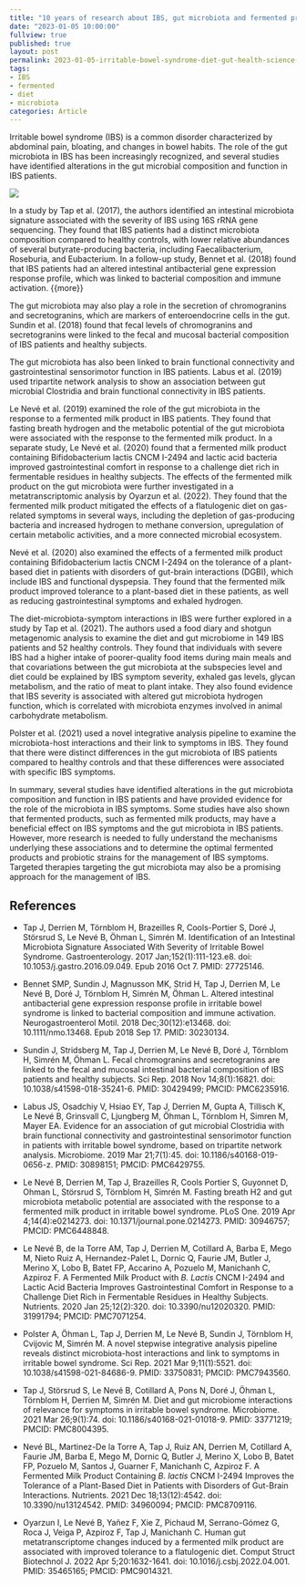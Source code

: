 ```yaml
---
title: "10 years of research about IBS, gut microbiota and fermented product at Danone Research - what do we found?"
date: "2023-01-05 10:00:00" 
fullview: true
published: true
layout: post
permalink: 2023-01-05-irritable-bowel-syndrome-diet-gut-health-science-danone-research.html
tags: 
- IBS
- fermented
- diet
- microbiota
categories: Article
---
```




Irritable bowel syndrome (IBS) is a common disorder characterized by abdominal pain, bloating, and changes in bowel habits. The role of the gut microbiota in IBS has been increasingly recognized, and several studies have identified alterations in the gut microbial composition and function in IBS patients.

![](https://pbs.twimg.com/media/E60R6XNWYAUR0Ou?format=jpg&name=4096x4096)

In a study by Tap et al. (2017), the authors identified an intestinal microbiota signature associated with the severity of IBS using 16S rRNA gene sequencing. They found that IBS patients had a distinct microbiota composition compared to healthy controls, with lower relative abundances of several butyrate-producing bacteria, including Faecalibacterium, Roseburia, and Eubacterium. In a follow-up study, Bennet et al. (2018) found that IBS patients had an altered intestinal antibacterial gene expression response profile, which was linked to bacterial composition and immune activation. {{more}} <!--more--> 



The gut microbiota may also play a role in the secretion of chromogranins and secretogranins, which are markers of enteroendocrine cells in the gut. Sundin et al. (2018) found that fecal levels of chromogranins and secretogranins were linked to the fecal and mucosal bacterial composition of IBS patients and healthy subjects.

The gut microbiota has also been linked to brain functional connectivity and gastrointestinal sensorimotor function in IBS patients. Labus et al. (2019) used tripartite network analysis to show an association between gut microbial Clostridia and brain functional connectivity in IBS patients.

Le Nevé et al. (2019) examined the role of the gut microbiota in the response to a fermented milk product in IBS patients. They found that fasting breath hydrogen and the metabolic potential of the gut microbiota were associated with the response to the fermented milk product. In a separate study, Le Nevé et al. (2020) found that a fermented milk product containing Bifidobacterium lactis CNCM I-2494 and lactic acid bacteria improved gastrointestinal comfort in response to a challenge diet rich in fermentable residues in healthy subjects. The effects of the fermented milk product on the gut microbiota were further investigated in a metatranscriptomic analysis by Oyarzun et al. (2022). They found that the fermented milk product mitigated the effects of a flatulogenic diet on gas-related symptoms in several ways, including the depletion of gas-producing bacteria and increased hydrogen to methane conversion, upregulation of certain metabolic activities, and a more connected microbial ecosystem.

Nevé et al. (2020) also examined the effects of a fermented milk product containing Bifidobacterium lactis CNCM I-2494 on the tolerance of a plant-based diet in patients with disorders of gut-brain interactions (DGBI), which include IBS and functional dyspepsia. They found that the fermented milk product improved tolerance to a plant-based diet in these patients, as well as reducing gastrointestinal symptoms and exhaled hydrogen.

The diet-microbiota-symptom interactions in IBS were further explored in a study by Tap et al. (2021). The authors used a food diary and shotgun metagenomic analysis to examine the diet and gut microbiome in 149 IBS patients and 52 healthy controls. They found that individuals with severe IBS had a higher intake of poorer-quality food items during main meals and that covariations between the gut microbiota at the subspecies level and diet could be explained by IBS symptom severity, exhaled gas levels, glycan metabolism, and the ratio of meat to plant intake. They also found evidence that IBS severity is associated with altered gut microbiota hydrogen function, which is correlated with microbiota enzymes involved in animal carbohydrate metabolism.

Polster et al. (2021) used a novel integrative analysis pipeline to examine the microbiota-host interactions and their link to symptoms in IBS. They found that there were distinct differences in the gut microbiota of IBS patients compared to healthy controls and that these differences were associated with specific IBS symptoms.

In summary, several studies have identified alterations in the gut microbiota composition and function in IBS patients and have provided evidence for the role of the microbiota in IBS symptoms. Some studies have also shown that fermented products, such as fermented milk products, may have a beneficial effect on IBS symptoms and the gut microbiota in IBS patients. However, more research is needed to fully understand the mechanisms underlying these associations and to determine the optimal fermented products and probiotic strains for the management of IBS symptoms. Targeted therapies targeting the gut microbiota may also be a promising approach for the management of IBS.


## References

- Tap J, Derrien M, Törnblom H, Brazeilles R, Cools-Portier S, Doré J, Störsrud
S, Le Nevé B, Öhman L, Simrén M. Identification of an Intestinal Microbiota
Signature Associated With Severity of Irritable Bowel Syndrome.
Gastroenterology. 2017 Jan;152(1):111-123.e8. doi: 10.1053/j.gastro.2016.09.049.
Epub 2016 Oct 7. PMID: 27725146.

- Bennet SMP, Sundin J, Magnusson MK, Strid H, Tap J, Derrien M, Le Nevé B,
Doré J, Törnblom H, Simrén M, Öhman L. Altered intestinal antibacterial gene
expression response profile in irritable bowel syndrome is linked to bacterial
composition and immune activation. Neurogastroenterol Motil. 2018
Dec;30(12):e13468. doi: 10.1111/nmo.13468. Epub 2018 Sep 17. PMID: 30230134.

- Sundin J, Stridsberg M, Tap J, Derrien M, Le Nevé B, Doré J, Törnblom H,
Simrén M, Öhman L. Fecal chromogranins and secretogranins are linked to the
fecal and mucosal intestinal bacterial composition of IBS patients and healthy
subjects. Sci Rep. 2018 Nov 14;8(1):16821. doi: 10.1038/s41598-018-35241-6.
PMID: 30429499; PMCID: PMC6235916.

- Labus JS, Osadchiy V, Hsiao EY, Tap J, Derrien M, Gupta A, Tillisch K, Le
Nevé B, Grinsvall C, Ljungberg M, Öhman L, Törnblom H, Simren M, Mayer EA.
Evidence for an association of gut microbial Clostridia with brain functional
connectivity and gastrointestinal sensorimotor function in patients with
irritable bowel syndrome, based on tripartite network analysis. Microbiome. 2019
Mar 21;7(1):45. doi: 10.1186/s40168-019-0656-z. PMID: 30898151; PMCID:
PMC6429755.

- Le Nevé B, Derrien M, Tap J, Brazeilles R, Cools Portier S, Guyonnet D, Ohman
L, Störsrud S, Törnblom H, Simrén M. Fasting breath H2 and gut microbiota
metabolic potential are associated with the response to a fermented milk product
in irritable bowel syndrome. PLoS One. 2019 Apr 4;14(4):e0214273. doi:
10.1371/journal.pone.0214273. PMID: 30946757; PMCID: PMC6448848.

- Le Nevé B, de la Torre AM, Tap J, Derrien M, Cotillard A, Barba E, Mego M,
Nieto Ruiz A, Hernandez-Palet L, Dornic Q, Faurie JM, Butler J, Merino X, Lobo
B, Batet FP, Accarino A, Pozuelo M, Manichanh C, Azpiroz F. A Fermented Milk
Product with <i>B. Lactis</i> CNCM I-2494 and Lactic Acid Bacteria Improves
Gastrointestinal Comfort in Response to a Challenge Diet Rich in Fermentable
Residues in Healthy Subjects. Nutrients. 2020 Jan 25;12(2):320. doi:
10.3390/nu12020320. PMID: 31991794; PMCID: PMC7071254.

- Polster A, Öhman L, Tap J, Derrien M, Le Nevé B, Sundin J, Törnblom H,
Cvijovic M, Simrén M. A novel stepwise integrative analysis pipeline reveals
distinct microbiota-host interactions and link to symptoms in irritable bowel
syndrome. Sci Rep. 2021 Mar 9;11(1):5521. doi: 10.1038/s41598-021-84686-9. PMID:
33750831; PMCID: PMC7943560.

- Tap J, Störsrud S, Le Nevé B, Cotillard A, Pons N, Doré J, Öhman L, Törnblom
H, Derrien M, Simrén M. Diet and gut microbiome interactions of relevance for
symptoms in irritable bowel syndrome. Microbiome. 2021 Mar 26;9(1):74. doi:
10.1186/s40168-021-01018-9. PMID: 33771219; PMCID: PMC8004395.

- Nevé BL, Martinez-De la Torre A, Tap J, Ruiz AN, Derrien M, Cotillard A,
Faurie JM, Barba E, Mego M, Dornic Q, Butler J, Merino X, Lobo B, Batet FP,
Pozuelo M, Santos J, Guarner F, Manichanh C, Azpiroz F. A Fermented Milk Product
Containing <i>B. lactis</i> CNCM I-2494 Improves the Tolerance of a Plant-Based
Diet in Patients with Disorders of Gut-Brain Interactions. Nutrients. 2021 Dec
18;13(12):4542. doi: 10.3390/nu13124542. PMID: 34960094; PMCID: PMC8709116.

- Oyarzun I, Le Nevé B, Yañez F, Xie Z, Pichaud M, Serrano-Gómez G, Roca J,
Veiga P, Azpiroz F, Tap J, Manichanh C. Human gut metatranscriptome changes
induced by a fermented milk product are associated with improved tolerance to a
flatulogenic diet. Comput Struct Biotechnol J. 2022 Apr 5;20:1632-1641. doi:
10.1016/j.csbj.2022.04.001. PMID: 35465165; PMCID: PMC9014321.






